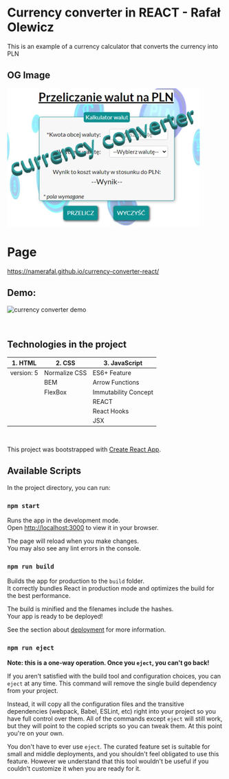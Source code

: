 # Currency converter in REACT - Rafał Olewicz

This is an example of a currency calculator that converts the currency into PLN

## OG Image
![Alt text](https://github.com/namerafal/currency-converter-react/blob/main/images/currency_converter_og.png)

# Page
 https://namerafal.github.io/currency-converter-react/

 ## Demo:

![currency converter demo](images/currency%20converter%20demo.gif)


 <br>

## Technologies in the project

   |     1. HTML       |     2. CSS        |   3. JavaScript   |
   |-------------------|-------------------|-------------------|
   |    version: 5     |   Normalize CSS   |  ES6+ Feature     |
   |                   |   BEM             |  Arrow Functions  |
   |                   |   FlexBox         |  Immutability Concept |
   |                   |                   |  REACT            |
   |                   |                   |  React Hooks      |
   |                   |                   |  JSX              |

<br>

This project was bootstrapped with [Create React App](https://github.com/facebook/create-react-app).

## Available Scripts

In the project directory, you can run:

### `npm start`

Runs the app in the development mode.\
Open [http://localhost:3000](http://localhost:3000) to view it in your browser.

The page will reload when you make changes.\
You may also see any lint errors in the console.

### `npm run build`

Builds the app for production to the `build` folder.\
It correctly bundles React in production mode and optimizes the build for the best performance.

The build is minified and the filenames include the hashes.\
Your app is ready to be deployed!

See the section about [deployment](https://facebook.github.io/create-react-app/docs/deployment) for more information.

### `npm run eject`

**Note: this is a one-way operation. Once you `eject`, you can't go back!**

If you aren't satisfied with the build tool and configuration choices, you can `eject` at any time. This command will remove the single build dependency from your project.

Instead, it will copy all the configuration files and the transitive dependencies (webpack, Babel, ESLint, etc) right into your project so you have full control over them. All of the commands except `eject` will still work, but they will point to the copied scripts so you can tweak them. At this point you're on your own.

You don't have to ever use `eject`. The curated feature set is suitable for small and middle deployments, and you shouldn't feel obligated to use this feature. However we understand that this tool wouldn't be useful if you couldn't customize it when you are ready for it.
